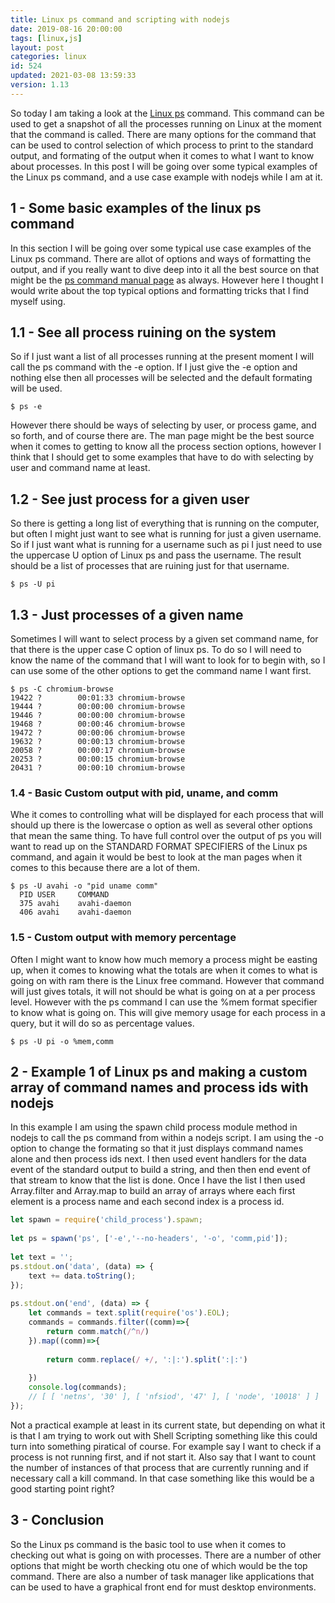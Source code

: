```yaml
---
title: Linux ps command and scripting with nodejs
date: 2019-08-16 20:00:00
tags: [linux,js]
layout: post
categories: linux
id: 524
updated: 2021-03-08 13:59:33
version: 1.13
---
```


So today I am taking a look at the [Linux ps](https://www.tecmint.com/ps-command-examples-for-linux-process-monitoring/) command. This command can be used to get a snapshot of all the processes running on Linux at the moment that the command is called. There are many options for the command that can be used to control selection of which process to print to the standard output, and formating of the output when it comes to what I want to know about processes. In this post I will be going over some typical examples of the Linux ps command, and a use case example with nodejs while I am at it.

<!-- more -->

## 1 - Some basic examples of the linux ps command

In this section I will be going over some typical use case examples of the Linux ps command. There are allot of options and ways of formatting the output, and if you really want to dive deep into it all the best source on that might be the [ps command manual page](https://www.man7.org/linux/man-pages/man1/ps.1.html) as always. However here I thought I would write about the top typical options and formatting tricks that I find myself using.

## 1.1 - See all process ruining on the system

So if I just want a list of all processes running at the present moment I will call the ps command with the -e option. If I just give the -e option and nothing else then all processes will be selected and the default formating will be used.

```
$ ps -e
```

However there should be ways of selecting by user, or process game, and so forth, and of course there are. The man page might be the best source when it comes to getting to know all the process section options, however I think that I should get to some examples that have to do with selecting by user and command name at least.

## 1.2 - See just process for a given user

So there is getting a long list of everything that is running on the computer, but often I might just want to see what is running for just a given username. So if I just want what is running for a username such as pi I just need to use the uppercase U option of Linux ps and pass the username. The result should be a list of processes that are ruining just for that username.

```
$ ps -U pi
```

## 1.3 - Just processes of a given name

Sometimes I will want to select process by a given set command name, for that there is the upper case C option of linux ps. To do so I will need to know the name of the command that I will want to look for to begin with, so I can use some of the other options to get the command name I want first.

```
$ ps -C chromium-browse
19422 ?        00:01:33 chromium-browse
19444 ?        00:00:00 chromium-browse
19446 ?        00:00:00 chromium-browse
19468 ?        00:00:46 chromium-browse
19472 ?        00:00:06 chromium-browse
19632 ?        00:00:13 chromium-browse
20058 ?        00:00:17 chromium-browse
20253 ?        00:00:15 chromium-browse
20431 ?        00:00:10 chromium-browse
```

### 1.4 - Basic Custom output with pid, uname, and comm

Whe it comes to controlling what will be displayed for each process that will should up there is the lowercase o option as well as several other options that mean the same thing. To have full control over the output of ps you will want to read up on the STANDARD FORMAT SPECIFIERS of the Linux ps command, and again it would be best to look at the man pages when it comes to this because there are a lot of them.

```
$ ps -U avahi -o "pid uname comm"
  PID USER     COMMAND
  375 avahi    avahi-daemon
  406 avahi    avahi-daemon
```

### 1.5 - Custom output with memory percentage

Often I might want to know how much memory a process might be easting up, when it comes to knowing what the totals are when it comes to what is going on with ram there is the Linux free command. However that command will just gives totals, it will not should be what is going on at a per process level. However with the ps command I can use the \%mem format specifier to know what is going on. This will give memory usage for each process in a query, but it will do so as percentage values.

```
$ ps -U pi -o %mem,comm
```

## 2 - Example 1 of Linux ps and making a custom array of command names and process ids with nodejs

In this example I am using the spawn child process module method in nodejs to call the ps command from within a nodejs script. I am using the -o option to change the formating so that it just displays command names alone and then process ids next. I then used event handlers for the data event of the standard output to build a string, and then then end event of that stream to know that the list is done. Once I have the list I then used Array.filter and Array.map to build an array of arrays where each first element is a process name and each second index is a process id.

```js
let spawn = require('child_process').spawn;
 
let ps = spawn('ps', ['-e','--no-headers', '-o', 'comm,pid']);
 
let text = '';
ps.stdout.on('data', (data) => {
    text += data.toString();
});
 
ps.stdout.on('end', (data) => {
    let commands = text.split(require('os').EOL);
    commands = commands.filter((comm)=>{
        return comm.match(/^n/)
    }).map((comm)=>{
        
        return comm.replace(/ +/, ':|:').split(':|:')
        
    })
    console.log(commands);
    // [ [ 'netns', '30' ], [ 'nfsiod', '47' ], [ 'node', '10018' ] ]
});
```

Not a practical example at least in its current state, but depending on what it is that I am trying to work out with Shell Scripting something like this could turn into something piratical of course. For example say I want to check if a process is not running first, and if not start it. Also say that I want to count the number of instances of that process that are currently running and if necessary call a kill command. In that case something like this would be a good starting point right?

## 3 - Conclusion

So the Linux ps command is the basic tool to use when it comes to checking out what is going on with processes. There are a number of other options that might be worth checking otu one of which would be the top command. There are also a number of task manager like applications that can be used to have a graphical front end for must desktop environments.
